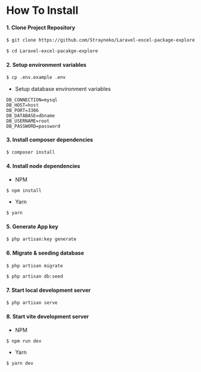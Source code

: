 # How To Install

#### 1. Clone Project Repository
```bash
$ git clone https://github.com/Strayneko/Laravel-excel-package-explore
```
```bash
$ cd Laravel-excel-pacakge-explore
```

#### 2. Setup environment variables
```bash
$ cp .env.example .env
```

- Setup database environment variables

```dotenv
DB_CONNECTION=mysql
DB_HOST=host
DB_PORT=3306
DB_DATABASE=dbname
DB_USERNAME=root
DB_PASSWORD=password
```
#### 3. Install composer dependencies
```bash
$ composer install
```
#### 4. Install node dependencies
- NPM
```bash
$ npm install 
```
- Yarn
```bash
$ yarn
```
#### 5. Generate App key
```bash
$ php artisan:key generate
```
#### 6. Migrate & seeding database
```bash
$ php artisan migrate
```
```bash
$ php artisan db:seed
```
#### 7. Start local development server
```bash
$ php artisan serve
```
#### 8. Start vite development server
- NPM
```bash
$ npm run dev
```
- Yarn
```bash
$ yarn dev
```
